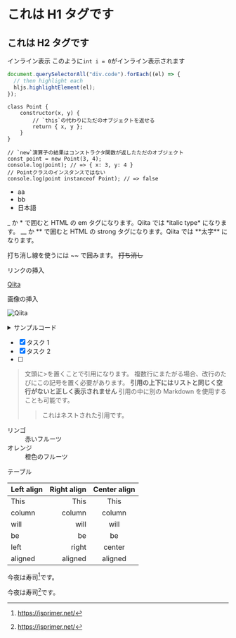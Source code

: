 # これは H1 タグです

## これは H2 タグです

インライン表示
このように`int i = 0`がインライン表示されます

```javascript
document.querySelectorAll("div.code").forEach((el) => {
  // then highlight each
  hljs.highlightElement(el);
});
```

```
class Point {
    constructor(x, y) {
        // `this`の代わりにただのオブジェクトを返せる
        return { x, y };
    }
}

// `new`演算子の結果はコンストラクタ関数が返したただのオブジェクト
const point = new Point(3, 4);
console.log(point); // => { x: 3, y: 4 }
// Pointクラスのインスタンスではない
console.log(point instanceof Point); // => false
```


- aa
- bb
- 日本語

\_ か * で囲むと HTML の em タグになります。Qiita では *italic type\* になります。
\_\_ か ** で囲むと HTML の strong タグになります。Qiita では **太字\*\* になります。

打ち消し線を使うには ~~ で囲みます。 ~~打ち消し~~

リンクの挿入

[Qiita](http://qiita.com "Qiita Home")

画像の挿入

![Qiita](https://qiita-image-store.s3.amazonaws.com/0/45617/015bd058-7ea0-e6a5-b9cb-36a4fb38e59c.png "Qiita")

<details><summary>サンプルコード</summary>

(上に空行が必要)

```rb
puts 'Hello, World'
```

</details>

- [x] タスク 1
- [x] タスク 2
- [ ]

> 文頭に>を置くことで引用になります。
> 複数行にまたがる場合、改行のたびにこの記号を置く必要があります。
> **引用の上下にはリストと同じく空行がないと正しく表示されません**
> 引用の中に別の Markdown を使用することも可能です。
>
> > これはネストされた引用です。

<dl>
  <dt>リンゴ</dt>
  <dd>赤いフルーツ</dd>
  <dt>オレンジ</dt>
  <dd>橙色のフルーツ</dd>
</dl>

テーブル

| Left align | Right align | Center align |
| :--------- | ----------: | :----------: |
| This       |        This |     This     |
| column     |      column |    column    |
| will       |        will |     will     |
| be         |          be |      be      |
| left       |       right |    center    |
| aligned    |     aligned |   aligned    |

今夜は寿司[^1]です。

[^1]: https://jsprimer.net/

今夜は寿司[^2]です。

[^2]: https://jsprimer.net/
